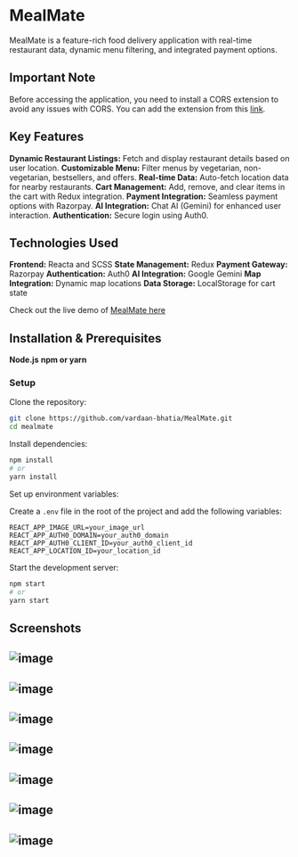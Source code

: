 # **MealMate**

MealMate is a feature-rich food delivery application with real-time restaurant data, dynamic menu filtering, and integrated payment options.

## **Important Note**

Before accessing the application, you need to install a CORS extension to avoid any issues with CORS. You can add the extension from this [link](https://chromewebstore.google.com/detail/allow-cors-access-control/lhobafahddgcelffkeicbaginigeejlf?hl=en-US&utm_source=ext_sidebar).

## **Key Features**

**Dynamic Restaurant Listings:** Fetch and display restaurant details based on user location.
**Customizable Menu:** Filter menus by vegetarian, non-vegetarian, bestsellers, and offers.
**Real-time Data:** Auto-fetch location data for nearby restaurants.
**Cart Management:** Add, remove, and clear items in the cart with Redux integration.
**Payment Integration:** Seamless payment options with Razorpay.
**AI Integration:** Chat AI (Gemini) for enhanced user interaction.
**Authentication:** Secure login using Auth0.

## **Technologies Used**

**Frontend:** Reacta and SCSS
**State Management:** Redux
**Payment Gateway:** Razorpay
**Authentication:** Auth0
**AI Integration:** Google Gemini
**Map Integration:** Dynamic map locations
**Data Storage:** LocalStorage for cart state

Check out the live demo of [MealMate here](https://mealmatebyvardaan.vercel.app/)

## **Installation & Prerequisites**

**Node.js**
**npm or yarn**

### Setup

Clone the repository:

```bash
git clone https://github.com/vardaan-bhatia/MealMate.git
cd mealmate
```

Install dependencies:

```bash
npm install
# or
yarn install
```

Set up environment variables:

Create a `.env` file in the root of the project and add the following variables:

```
REACT_APP_IMAGE_URL=your_image_url
REACT_APP_AUTH0_DOMAIN=your_auth0_domain
REACT_APP_AUTH0_CLIENT_ID=your_auth0_client_id
REACT_APP_LOCATION_ID=your_location_id
```

Start the development server:

```bash
npm start
# or
yarn start
```

## **Screenshots**

![image](https://github.com/user-attachments/assets/6ca5b8f3-14dd-4506-a5c1-d21a5d4a35cf)
---

![image](https://github.com/user-attachments/assets/bd850edd-6816-4781-893b-2921d38dd15e)
---

![image](https://github.com/user-attachments/assets/36ad4cb9-c064-4514-91cc-5e15759ce1da)
---

![image](https://github.com/user-attachments/assets/c9a1f544-1fb6-4c38-8e72-9d6951ae7c82)
---

![image](https://github.com/user-attachments/assets/52ad05de-7f2b-492f-b422-e2ca4daff1ba)
---

![image](https://github.com/user-attachments/assets/1c987a50-2c16-4f13-930f-c52a6473e7e8)
---

![image](https://github.com/user-attachments/assets/c4bb4bba-0740-4469-8599-5522ae8f9190)
---









